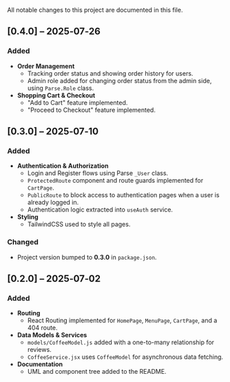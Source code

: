 All notable changes to this project are documented in this file.

## [0.4.0] – 2025‑07‑26
### Added
- **Order Management**
  - Tracking order status and showing order history for users.
  - Admin role added for changing order status from the admin side, using `Parse.Role` class.
- **Shopping Cart & Checkout**
  - "Add to Cart" feature implemented.
  - "Proceed to Checkout" feature implemented.

## [0.3.0] – 2025‑07‑10
### Added
- **Authentication & Authorization**
  - Login and Register flows using Parse `_User` class.
  - `ProtectedRoute` component and route guards implemented for `CartPage`.
  - `PublicRoute` to block access to authentication pages when a user is already logged in.
  - Authentication logic extracted into `useAuth` service.
- **Styling**
  - TailwindCSS used to style all pages.

### Changed
- Project version bumped to **0.3.0** in `package.json`.

## [0.2.0] – 2025‑07‑02
### Added
- **Routing**
  - React Routing implemented for `HomePage`, `MenuPage`, `CartPage`, and a 404 route.
- **Data Models & Services**
  - `models/CoffeeModel.js` added with a one-to-many relationship for reviews.
  - `CoffeeService.jsx` uses `CoffeeModel` for asynchronous data fetching.
- **Documentation**
  - UML and component tree added to the README.
